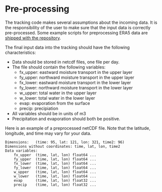 # Pre-processing

The tracking code makes several assumptions about the incoming data. It is the
responsibility of the user to make sure that the input data is correctly
pre-processed. Some example scripts for preprocessing ERA5 data are [shipped
with the
repository](https://github.com/WAM2layers/WAM2layers/tree/master/wam2layers/preprocessing).

The final input data into the tracking should have the following
characteristics:

- Data should be stored in netcdf files, one file per day.
- The file should contain the following variables:
   - fx_upper: eastward moisture transport in the upper layer
   - fy_upper: northward moisture transport in the upper layer
   - fx_lower: eastward moisture transport in the lower layer
   - fy_lower: northward moisture transport in the lower layer
   - w_upper: total water in the upper layer
   - w_lower: total water in the lower layer
   - evap: evaporation from the surface
   - precip: precipiation
- All variables should be in units of m3
- Precipitation and evaporation should both be positive.

Here is an example of a preprocessed netCDF file. Note that the latitude,
longitude, and time may vary for your data.

```
Dimensions:   (time: 95, lat: 121, lon: 321, time2: 96)
Dimensions without coordinates: time, lat, lon, time2
Data variables:
    fx_upper  (time, lat, lon) float64 ...
    fy_upper  (time, lat, lon) float64 ...
    fx_lower  (time, lat, lon) float64 ...
    fy_lower  (time, lat, lon) float64 ...
    w_upper   (time, lat, lon) float64 ...
    w_lower   (time, lat, lon) float64 ...
    evap      (time, lat, lon) float32 ...
    precip    (time, lat, lon) float32 ...
```

